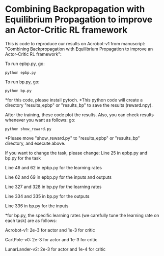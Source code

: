 # Combining Backpropagation with Equilibrium Propagation to improve an Actor-Critic RL framework 
This is code to reproduce our results on Acrobot-v1 from manuscript: "Combining Backpropagation with Equilibrium Propagation to improve an Actor-Critic RL framework":

To run epbp.py, go:

```
python epbp.py 
```

To run bp.py, go:

```
python bp.py 
```
*for this code, please install pytoch.
*This python code will create a directory "results_epbp" or "results_bp" to save the results (reward.npy).

After the training, these code plot the results. Also, you can check results whenever you want as follows:
go:

```
python show_reward.py 
```
*Please move "show_reward.py" to "results_epbp" or "results_bp" directory, and execute above.

If you want to change the task, please change:
Line 25 in epbp.py and bp.py for the task

Line 49 and 62 in epbp.py for the learning rates

Line 62 and 69 in epbp.py for the inputs and outputs

Line 327 and 328 in bp.py for the learning rates

Line 334 and 335 in bp.py for the outputs

Line 336 in bp.py for the inputs

*for bp.py, the specific learning rates (we carefully tune the learning rate on each task) are as follows:

Acrobot-v1: 2e-3 for actor and 1e-3 for critic

CartPole-v0: 2e-3 for actor and 1e-3 for critic

LunarLander-v2: 2e-3 for actor and 1e-4 for critic



